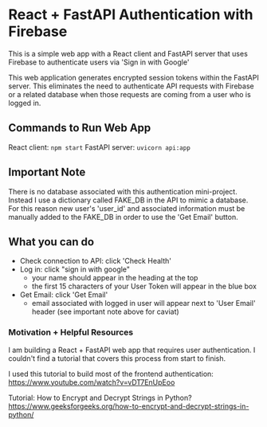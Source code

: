 # React + FastAPI Authentication with Firebase

This is a simple web app with a React client and FastAPI server that uses Firebase to authenticate users via 'Sign in with Google'

This web application generates encrypted session tokens within the FastAPI server. This eliminates the need to authenticate API requests with Firebase or a related database when those requests are coming from a user who is logged in.

## Commands to Run Web App

React client: `npm start`
FastAPI server: `uvicorn api:app`

## Important Note

There is no database associated with this authentication mini-project. Instead I use a dictionary called FAKE_DB in the API to mimic a database. For this reason new user's 'user_id' and associated information must be manually added to the FAKE_DB in order to use the 'Get Email' button.

## What you can do

- Check connection to API: click 'Check Health'
- Log in: click "sign in with google"
  - your name should appear in the heading at the top
  - the first 15 characters of your User Token will appear in the blue box
- Get Email: click 'Get Email'
  - email associated with logged in user will appear next to 'User Email' header (see important note above for caviat)

### Motivation + Helpful Resources

I am building a React + FastAPI web app that requires user authentication. I couldn't find a tutorial that covers this process from start to finish.

I used this tutorial to build most of the frontend authentication: https://www.youtube.com/watch?v=vDT7EnUpEoo

Tutorial: How to Encrypt and Decrypt Strings in Python?
https://www.geeksforgeeks.org/how-to-encrypt-and-decrypt-strings-in-python/
